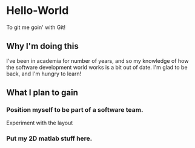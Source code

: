 # Hello-World
To git me goin' with Git! 

## Why I'm doing this
I've been in academia for number of years, and so my knowledge of how the software development world works is a bit out of date. I'm glad to be back, and I'm hungry to learn!

## What I plan to gain
### Position myself to be part of a software team.
   Experiment with the layout 

### Put my 2D matlab stuff here.
